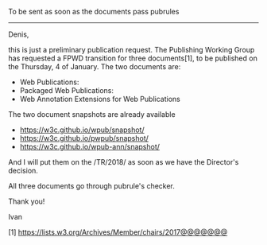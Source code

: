 To be sent as soon as the documents pass pubrules

----

Denis,

this is just a preliminary publication request. The Publishing Working Group has requested a FPWD transition for three documents[1], to be published on the Thursday, 4 of January. The two documents are:

- Web Publications:
- Packaged Web Publications:
- Web Annotation Extensions for Web Publications

The two document snapshots are already available

- https://w3c.github.io/wpub/snapshot/
- https://w3c.github.io/pwpub/snapshot/
- https://w3c.github.io/wpub-ann/snapshot/

And I will put them on the /TR/2018/ as soon as we have the Director's decision.

All three documents go through pubrule's checker. 

Thank you!

Ivan

[1] https://lists.w3.org/Archives/Member/chairs/2017@@@@@@@
